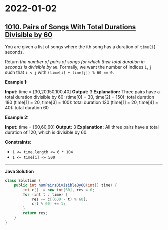 # 2022-01-02

## [1010. Pairs of Songs With Total Durations Divisible by 60](https://leetcode.com/problems/pairs-of-songs-with-total-durations-divisible-by-60/)

You are given a list of songs where the ith song has a duration of `time[i]` seconds.

Return _the number of pairs of songs for which their total duration in seconds is divisible by_ `60`. Formally, we want the number of indices `i`, `j` such that `i < j` with `(time[i] + time[j]) % 60 == 0`.

**Example 1:**

**Input:** time = \[30,20,150,100,40\]
**Output:** 3
**Explanation:** Three pairs have a total duration divisible by 60:
(time\[0\] = 30, time\[2\] = 150): total duration 180
(time\[1\] = 20, time\[3\] = 100): total duration 120
(time\[1\] = 20, time\[4\] = 40): total duration 60

**Example 2:**

**Input:** time = \[60,60,60\]
**Output:** 3
**Explanation:** All three pairs have a total duration of 120, which is divisible by 60.

**Constraints:**

- `1 <= time.length <= 6 * 104`
- `1 <= time[i] <= 500`

---

**Java Solution**

```java
class Solution {
    public int numPairsDivisibleBy60(int[] time) {
        int c[]  = new int[60], res = 0;
        for (int t : time) {
            res += c[(600 - t) % 60];
            c[t % 60] += 1;
        }
        return res;
    }
}
```
